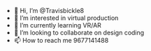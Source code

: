 - 👋 Hi, I’m @Travisbickle8
- 👀 I’m interested in virtual production 
- 🌱 I’m currently learning VR/AR
- 💞️ I’m looking to collaborate on design coding
- 📫 How to reach me 9677141488

<!---
Travisbickle8/Travisbickle8 is a ✨ special ✨ repository because its `README.md` (this file) appears on your GitHub profile.
You can click the Preview link to take a look at your changes.
--->
